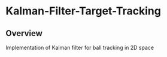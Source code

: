 # Kalman-Filter-Target-Tracking
## Overview
Implementation of Kalman filter for ball tracking in 2D space
